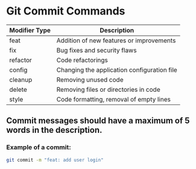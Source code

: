 # Git Commit Commands

| Modifier Type  | Description                                      |
|---------------|--------------------------------------------------|
| feat          | Addition of new features or improvements       |
| fix           | Bug fixes and security flaws                   |
| refactor      | Code refactorings                              |
| config        | Changing the application configuration file    |
| cleanup       | Removing unused code                           |
| delete        | Removing files or directories in code         |
| style         | Code formatting, removal of empty lines        |

**Commit messages should have a maximum of 5 words in the description.**  
---

### Example of a commit:  
```sh
git commit -m "feat: add user login"

